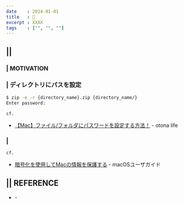 ```yaml
---
date    : 2024-01-01
title   : 🍏 
excerpt : XXXX
tags    : ["", "", ""]
---
```


## || 
### | MOTIVATION


### | ディレクトリにパスを設定
```sh
$ zip -e -r {directory_name}.zip {directory_name/}
Enter password:
```

`cf.`
- [【Mac】ファイル/フォルダにパスワードを設定する方法！](https://otona-life.com/2022/12/13/147665/) - otona life


### | 

`cf.`
- [暗号化を使用してMacの情報を保護する](https://support.apple.com/ja-jp/guide/mac-help/mh40593/mac) - macOSユーザガイド



## || REFERENCE
- []() -
